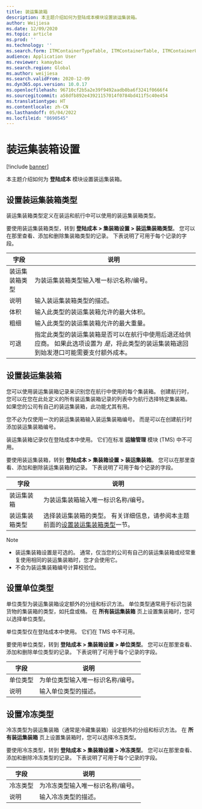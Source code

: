 ```yaml
---
title: 装运集装箱
description: 本主题介绍如何为登陆成本模块设置装运集装箱。
author: Weijiesa
ms.date: 12/09/2020
ms.topic: article
ms.prod: ''
ms.technology: ''
ms.search.form: ITMContainerTypeTable, ITMContainerTable, ITMContainerUnitTypeTable, ITMRefrigerationTypeTable, ITMContainersListPage, ITMContainers
audience: Application User
ms.reviewer: kamaybac
ms.search.region: Global
ms.author: weijiesa
ms.search.validFrom: 2020-12-09
ms.dyn365.ops.version: 10.0.17
ms.openlocfilehash: 96710cf2b5a2e39f9492aadb0ba6f3241f0666f4
ms.sourcegitcommit: a58dfb892e43921157014f0784bd411f5c40e454
ms.translationtype: HT
ms.contentlocale: zh-CN
ms.lasthandoff: 05/04/2022
ms.locfileid: "8690545"
---
```

# <a name="shipping-container-setup"></a>装运集装箱设置

[!include [banner](../../includes/banner.md)]

本主题介绍如何为 **登陆成本** 模块设置装运集装箱。

## <a name="set-up-shipping-container-types"></a><a id="shipping-container-types"></a>设置装运集装箱类型

装运集装箱类型定义在装运和航行中可以使用的装运集装箱类型。

要使用装运集装箱类型，转到 **登陆成本 \> 集装箱设置 \> 装运集装箱类型**。 您可以在那里查看、添加和删除集装箱类型的记录。 下表说明了可用于每个记录的字段。

| 字段 | 说明 |
|---|---|
| 装运集装箱类型 | 为装运集装箱类型输入唯一标识名称/编号。 |
| 说明 | 输入装运集装箱类型的描述。 |
| 体积 | 输入此类型的装运集装箱允许的最大体积。 |
| 粗细 | 输入此类型的装运集装箱允许的最大重量。 |
| 可退 | 指定此类型的装运集装箱是否可以在航行中使用后退还给供应商。 如果此选项设置为 *是*，将此类型的装运集装箱退回到始发港口可能需要支付额外成本。 |

## <a name="set-up-shipping-containers"></a>设置装运集装箱

您可以使用装运集装箱记录来识别您在航行中使用的每个集装箱。 创建航行时，您可以在您在此处定义的所有装运集装箱记录的列表中为航行选择特定集装箱。 如果您的公司有自己的装运集装箱，此功能尤其有用。

您不必为仅使用一次的装运集装箱输入装运集装箱编号。 而是可以在创建航行时添加装运集装箱编号。

装运集装箱记录仅在登陆成本中使用。 它们在标准 **运输管理** 模块 (TMS) 中不可用。

要使用装运集装箱，转到 **登陆成本 \> 集装箱设置 \> 装运集装箱**。 您可以在那里查看、添加和删除装运集装箱的记录。 下表说明了可用于每个记录的字段。

| 字段 | 说明 |
|---|---|
| 装运集装箱 | 为装运集装箱输入唯一标识名称/编号。 |
| 装运集装箱类型 | 选择装运集装箱的类型。 有关详细信息，请参阅本主题前面的[设置装运集装箱类型](#shipping-container-types)一节。 |

> [!NOTE]
> - 装运集装箱设置是可选的。 通常，仅当您的公司有自己的装运集装箱或经常重复使用相同的装运集装箱时，您才会使用它。
> - 不会为装运集装箱编号计算校验位。

## <a name="set-up-unit-types"></a><a name="unit-types"></a>设置单位类型

单位类型为装运集装箱设定额外的分组和标识方法。 单位类型通常用于标识包装货物的集装箱的类型，如托盘或桶。 在 **所有装运集装箱** 页上设置集装箱时，您可以选择单位类型。

单位类型仅在登陆成本中使用。 它们在 TMS 中不可用。

要使用单位类型，转到 **登陆成本 \> 集装箱设置 \> 单位类型**。 您可以在那里查看、添加和删除单位类型的记录。 下表说明了可用于每个记录的字段。

| 字段 | 说明 |
|---|---|
| 单位类型 | 为单位类型输入唯一标识名称/编号。 |
| 说明 | 输入单位类型的描述。 |

## <a name="set-up-refrigeration-types"></a><a name="refrigeration-types"></a>设置冷冻类型

冷冻类型为装运集装箱（通常是冷藏集装箱）设定额外的分组和标识方法。 在 **所有装运集装箱** 页上设置集装箱时，您可以选择冷冻类型。

要使用冷冻类型，转到 **登陆成本 \> 集装箱设置 \> 冷冻类型**。 您可以在那里查看、添加和删除冷冻类型的记录。 下表说明了可用于每个记录的字段。

| 字段 | 说明 |
|---|---|
| 冷冻类型 | 为冷冻类型输入唯一标识名称/编号。 |
| 说明 | 输入冷冻类型的描述。 |
